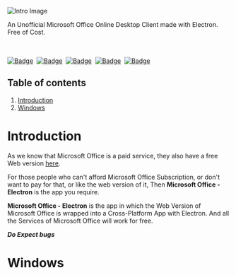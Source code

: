 ![Intro Image](https://github.com/agam778/Microsoft-Office-Electron/blob/main/Intro%20Image.png?raw=true)

An Unofficial Microsoft Office Online Desktop Client made with Electron. Free of Cost. 

<br /><br /><a href="https://bit.ly/agamtechtricks">![Badge](https://img.shields.io/badge/Made%20With%20♥-by%20Agam-orange?style=for-the-badge)</a>&nbsp;&nbsp;<a href="https://electronjs.org">![Badge](https://img.shields.io/badge/Powered%20by-Electron-red?logo=Electron&logoColor=white&style=for-the-badge)</a>&nbsp;&nbsp;<a href="https://github.com/agam778/Microsoft-Office-Electron/blob/main/license.txt">![Badge](https://img.shields.io/badge/license-MIT-blue?style=for-the-badge)</a>&nbsp;&nbsp;<a href="https://github.com/agam778/Microsoft-Office-Electron/releases/">![Badge](https://img.shields.io/github/v/release/agam778/Microsoft-Office-Electron?label=Release&logo=github&style=for-the-badge&color=yellowgreen)</a>&nbsp;&nbsp;<a href="https://github.com/agam778/Microsoft-Office-Electron/releases/">![Badge](https://img.shields.io/github/downloads/agam778/Microsoft-Office-Electron/latest/total?label=Downloads&style=for-the-badge&color=green)</a>

## Table of contents

1. [Introduction](#Introduction)
2. [Windows](#Windows)

# Introduction

As we know that Microsoft Office is a paid service, they also have a free Web version [here](https://office.com).

For those people who can't afford Microsoft Office Subscription, or don't want to pay for that, or like the web version of it, Then **Microsoft Office - Electron** is the app you require.

**Microsoft Office - Electron** is the app in which the Web Version of Microsoft Office is wrapped into a Cross-Platform App with Electron. And all the Services of Microsoft Office will work for free.

***Do Expect bugs***

# Windows





